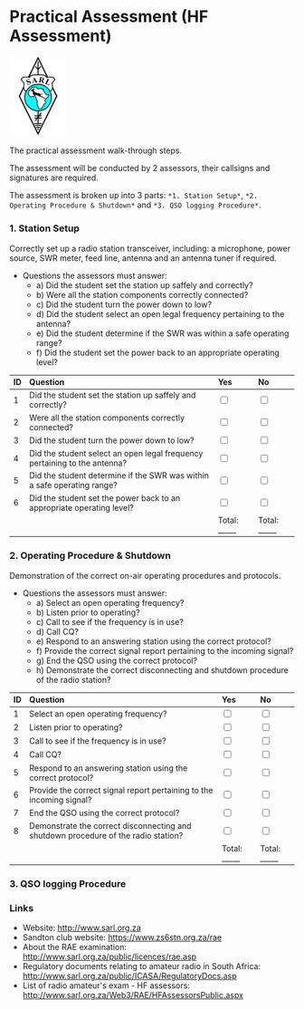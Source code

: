 # Practical Assessment (HF Assessment)

[<img src="img/SARL_logo.jpg" width="100"/>](img/SARL_logo.jpg)

The practical assessment walk-through steps.

The assessment will be conducted by 2 assessors, their callsigns and signatures are required.

The assessment is broken up into 3 parts: `*1. Station Setup*`, `*2. Operating Procedure & Shutdown*` and `*3. QSO logging Procedure*`.

### 1. Station Setup

Correctly set up a radio station transceiver, including: a microphone, power source, SWR meter, feed line, antenna and an antenna tuner if required.
- Questions the assessors must answer:
    - a) Did the student set the station up saffely and correctly?
    - b) Were all the station components correctly connected?
    - c) Did the student turn the power down to low?
    - d) Did the student select an open legal frequency pertaining to the antenna?
    - e) Did the student determine if the SWR was within a safe operating range?
    - f) Did the student set the power back to an appropriate operating level?

|ID|Question|Yes|No|
| :------------| :------------ | :------------ | :------------ |
|1|Did the student set the station up saffely and correctly?|<input type="checkbox"/>|<input type="checkbox"/>|
|2|Were all the station components correctly connected?|<input type="checkbox"/>|<input type="checkbox"/>|
|3|Did the student turn the power down to low?|<input type="checkbox"/>|<input type="checkbox"/>|
|4|Did the student select an open legal frequency pertaining to the antenna?|<input type="checkbox"/>|<input type="checkbox"/>|
|5|Did the student determine if the SWR was within a safe operating range?|<input type="checkbox"/>|<input type="checkbox"/>|
|6|Did the student set the power back to an appropriate operating level?|<input type="checkbox"/>|<input type="checkbox"/>|
|||Total: _____|Total: _____|

### 2. Operating Procedure & Shutdown

Demonstration of the correct on-air operating procedures and protocols.
- Questions the assessors must answer:
    - a) Select an open operating frequency?
    - b) Listen prior to operating?
    - c) Call to see if the frequency is in use?
    - d) Call CQ?
    - e) Respond to an answering station using the correct protocol?
    - f) Provide the correct signal report pertaining to the incoming signal?
    - g) End the QSO using the correct protocol?
    - h) Demonstrate the correct disconnecting and shutdown procedure of the radio station?

|ID|Question|Yes|No|
| :------------| :------------ | :------------ | :------------ |
|1|Select an open operating frequency?|<input type="checkbox"/>|<input type="checkbox"/>|
|2|Listen prior to operating?|<input type="checkbox"/>|<input type="checkbox"/>|
|3|Call to see if the frequency is in use?|<input type="checkbox"/>|<input type="checkbox"/>|
|4|Call CQ?|<input type="checkbox"/>|<input type="checkbox"/>|
|5|Respond to an answering station using the correct protocol?|<input type="checkbox"/>|<input type="checkbox"/>|
|6|Provide the correct signal report pertaining to the incoming signal?|<input type="checkbox"/>|<input type="checkbox"/>|
|7|End the QSO using the correct protocol?|<input type="checkbox"/>|<input type="checkbox"/>|
|8|Demonstrate the correct disconnecting and shutdown procedure of the radio station?|<input type="checkbox"/>|<input type="checkbox"/>|
|||Total: _____|Total: _____|


### 3. QSO logging Procedure


### Links

- Website: http://www.sarl.org.za
- Sandton club website: https://www.zs6stn.org.za/rae
- About the RAE examination: http://www.sarl.org.za/public/licences/rae.asp
- Regulatory documents relating to amateur radio in South Africa: http://www.sarl.org.za/public/ICASA/RegulatoryDocs.asp
- List of radio amateur's exam - HF assessors: http://www.sarl.org.za/Web3/RAE/HFAssessorsPublic.aspx








